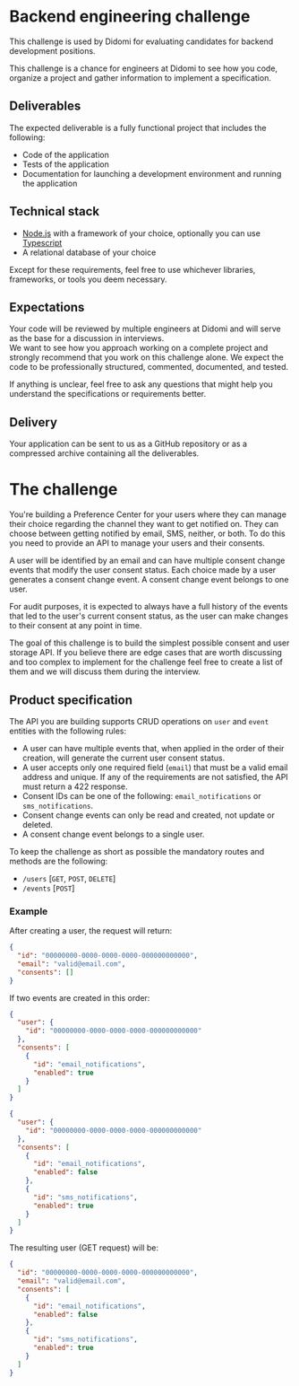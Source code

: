 # Backend engineering challenge

This challenge is used by Didomi for evaluating candidates for backend development positions.

This challenge is a chance for engineers at Didomi to see how you code, organize a project and gather information to implement a specification.

## Deliverables

The expected deliverable is a fully functional project that includes the following:

- Code of the application
- Tests of the application
- Documentation for launching a development environment and running the application

## Technical stack

- [Node.js](https://nodejs.org/en/) with a framework of your choice, optionally you can use [Typescript](https://www.typescriptlang.org/)
- A relational database of your choice

Except for these requirements, feel free to use whichever libraries, frameworks, or tools you deem necessary.

## Expectations

Your code will be reviewed by multiple engineers at Didomi and will serve as the base for a discussion in interviews.  
We want to see how you approach working on a complete project and strongly recommend that you work on this challenge alone. We expect the code to be professionally structured, commented, documented, and tested.

If anything is unclear, feel free to ask any questions that might help you understand the specifications or requirements better.

## Delivery

Your application can be sent to us as a GitHub repository or as a compressed archive containing all the deliverables.

# The challenge

You're building a Preference Center for your users where they can manage their choice regarding the channel they want to get notified on. They can choose between getting notified by email, SMS, neither, or both. To do this you need to provide an API to manage your users and their consents.

A user will be identified by an email and can have multiple consent change events that modify the user consent status. Each choice made by a user generates a consent change event. A consent change event belongs to one user.

For audit purposes, it is expected to always have a full history of the events that led to the user's current consent status, as the user can make changes to their consent at any point in time.

The goal of this challenge is to build the simplest possible consent and user storage API. If you believe there are edge cases that are worth discussing and too complex to implement for the challenge feel free to create a list of them and we will discuss them during the interview.

## Product specification

The API you are building supports CRUD operations on `user` and `event` entities with the following rules:

- A user can have multiple events that, when applied in the order of their creation, will generate the current user consent status.
- A user accepts only one required field (`email`) that must be a valid email address and unique. If any of the requirements are not satisfied, the API must return a 422 response.
- Consent IDs can be one of the following: `email_notifications` or `sms_notifications`.
- Consent change events can only be read and created, not update or deleted.
- A consent change event belongs to a single user.

To keep the challenge as short as possible the mandatory routes and methods are the following:

- `/users` [`GET`, `POST`, `DELETE`]
- `/events` [`POST`]

### Example

After creating a user, the request will return:

```json
{
  "id": "00000000-0000-0000-0000-000000000000",
  "email": "valid@email.com",
  "consents": []
}
```

If two events are created in this order:

```json
{
  "user": {
    "id": "00000000-0000-0000-0000-000000000000"
  },
  "consents": [
    {
      "id": "email_notifications",
      "enabled": true
    }
  ]
}
```

```json
{
  "user": {
    "id": "00000000-0000-0000-0000-000000000000"
  },
  "consents": [
    {
      "id": "email_notifications",
      "enabled": false
    },
    {
      "id": "sms_notifications",
      "enabled": true
    }
  ]
}
```

The resulting user (GET request) will be:

```json
{
  "id": "00000000-0000-0000-0000-000000000000",
  "email": "valid@email.com",
  "consents": [
    {
      "id": "email_notifications",
      "enabled": false
    },
    {
      "id": "sms_notifications",
      "enabled": true
    }
  ]
}
```
